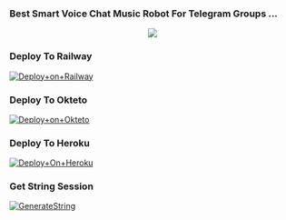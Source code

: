 ### Best Smart Voice Chat Music Robot For Telegram Groups ...


<p align="center"><a href="https://t.me/adityahalder"><img src="https://te.legra.ph/file/a4c16c60dd1c46bbe7385.jpg"></a></p>




### Deploy To Railway

[![Deploy+on+Railway](https://railway.app/button.svg)](https://railway.app/new/template?template=https://github.com/kaalwebx/KaalMusic&envs=API_ID,API_HASH,BOT_TOKEN,STRING_SESSION)


### Deploy To Okteto

[![Deploy+on+Okteto](https://okteto.com/button.svg)](https://okteto.com/new/template?template=https://github.com/ShailendraOP/HeroMusic&envs=API_ID,API_HASH,BOT_TOKEN,STRING_SESSION)


### Deploy To Heroku

[![Deploy+On+Heroku](https://www.herokucdn.com/deploy/button.svg)](https://heroku.com/deploy)



### Get String Session

[![GenerateString](https://img.shields.io/badge/repl.it-generateString-yellowgreen)](https://replit.com/@AdityaHalder/PyrogramStringSession)


